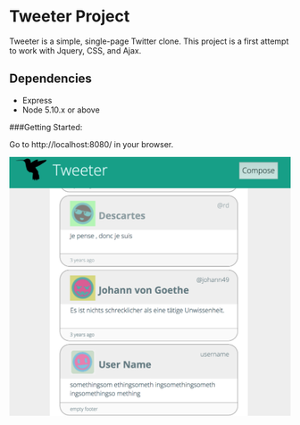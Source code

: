 # Tweeter Project

Tweeter is a simple, single-page Twitter clone. This project is a first attempt to work with Jquery, CSS, and Ajax. 

## Dependencies

- Express
- Node 5.10.x or above

###Getting Started: 

Go to http://localhost:8080/ in your browser.

!["screen cap of login"](https://github.com/cepholopoddreamz/tweeter/blob/master/public/images/screenshot.png)